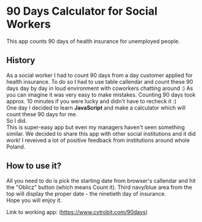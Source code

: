# 90 Days Calculator for Social Workers

This app counts 90 days of health insurance for unemployed people.

## History

As a social worker I had to count 90 days from a day customer applied for health insurance. To do so I had to use table callendar and count these 90 days day by day in loud environment with coworkers chatting around :) As you can imagine it was very easy to make mistakes.
Counting 90 days took approx. 10 minutes if you were lucky and didn't have to recheck it :)  
One day I decided to learn **JavaScript** and make a calculator which will count these 90 days for me.  
So I did.  
This is super-easy app but even my managers haven't seen something similar. We decided to share this app with other social institutions and it did work! I reveived a lot of positive feedback from institutions around whole Poland.  

## How to use it?

All you need to do is pick the starting date from browser's callendar and hit the "Oblicz" button (which means Count it).
Third navy/blue area from the top will display the proper date - the ninetieth day of insurance.  
Hope you will enjoy it. 


Link to working app: (https://www.cytrobit.com/90days)
